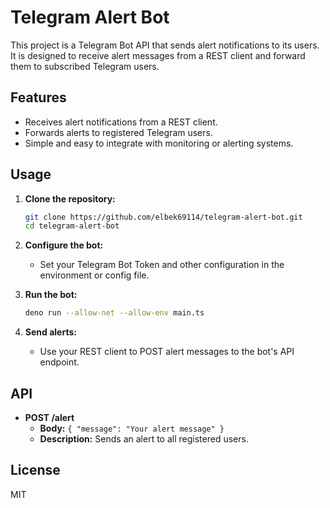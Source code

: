 # Telegram Alert Bot

This project is a Telegram Bot API that sends alert notifications to its users. It is designed to receive alert messages from a REST client and forward them to subscribed Telegram users.

## Features

- Receives alert notifications from a REST client.
- Forwards alerts to registered Telegram users.
- Simple and easy to integrate with monitoring or alerting systems.

## Usage

1. **Clone the repository:**
    ```bash
    git clone https://github.com/elbek69114/telegram-alert-bot.git
    cd telegram-alert-bot
    ```

2. **Configure the bot:**
    - Set your Telegram Bot Token and other configuration in the environment or config file.

3. **Run the bot:**
    ```bash
    deno run --allow-net --allow-env main.ts
    ```

4. **Send alerts:**
    - Use your REST client to POST alert messages to the bot's API endpoint.

## API

- **POST /alert**
  - **Body:** `{ "message": "Your alert message" }`
  - **Description:** Sends an alert to all registered users.

## License

MIT
